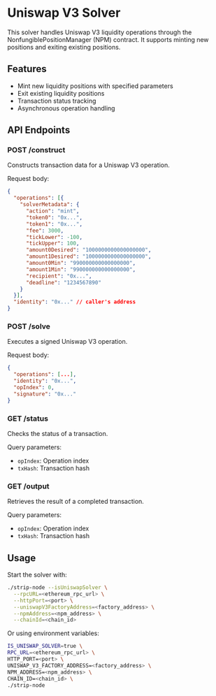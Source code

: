 # Uniswap V3 Solver

This solver handles Uniswap V3 liquidity operations through the NonfungiblePositionManager (NPM) contract. It supports minting new positions and exiting existing positions.

## Features

- Mint new liquidity positions with specified parameters
- Exit existing liquidity positions
- Transaction status tracking
- Asynchronous operation handling

## API Endpoints

### POST /construct
Constructs transaction data for a Uniswap V3 operation.

Request body:
```json
{
  "operations": [{
    "solverMetadata": {
      "action": "mint",
      "token0": "0x...",
      "token1": "0x...",
      "fee": 3000,
      "tickLower": -100,
      "tickUpper": 100,
      "amount0Desired": "1000000000000000000",
      "amount1Desired": "1000000000000000000",
      "amount0Min": "990000000000000000",
      "amount1Min": "990000000000000000",
      "recipient": "0x...",
      "deadline": "1234567890"
    }
  }],
  "identity": "0x..." // caller's address
}
```

### POST /solve
Executes a signed Uniswap V3 operation.

Request body:
```json
{
  "operations": [...],
  "identity": "0x...",
  "opIndex": 0,
  "signature": "0x..."
}
```

### GET /status
Checks the status of a transaction.

Query parameters:
- `opIndex`: Operation index
- `txHash`: Transaction hash

### GET /output
Retrieves the result of a completed transaction.

Query parameters:
- `opIndex`: Operation index
- `txHash`: Transaction hash

## Usage

Start the solver with:

```bash
./strip-node --isUniswapSolver \
  --rpcURL=<ethereum_rpc_url> \
  --httpPort=<port> \
  --uniswapV3FactoryAddress=<factory_address> \
  --npmAddress=<npm_address> \
  --chainId=<chain_id>
```

Or using environment variables:

```bash
IS_UNISWAP_SOLVER=true \
RPC_URL=<ethereum_rpc_url> \
HTTP_PORT=<port> \
UNISWAP_V3_FACTORY_ADDRESS=<factory_address> \
NPM_ADDRESS=<npm_address> \
CHAIN_ID=<chain_id> \
./strip-node
```
